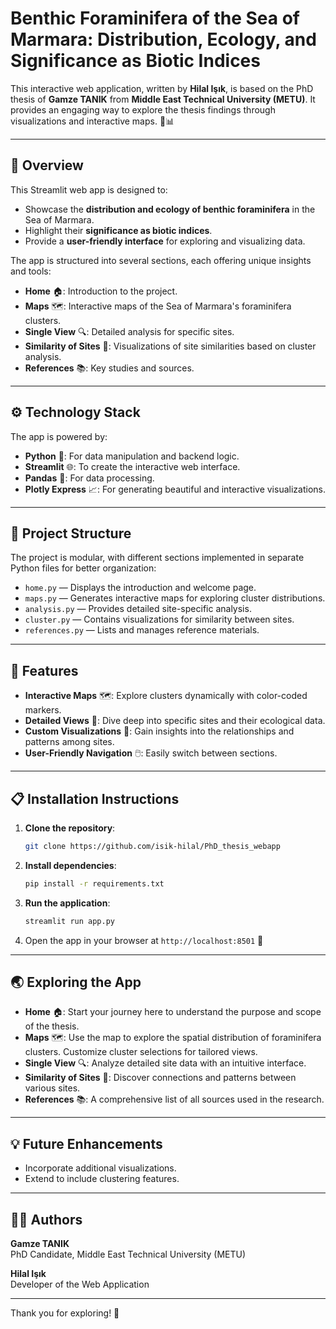 # Benthic Foraminifera of the Sea of Marmara: Distribution, Ecology, and Significance as Biotic Indices

This interactive web application, written by **Hilal Işık**, is based on the PhD thesis of **Gamze TANIK** from **Middle East Technical University (METU)**. It provides an engaging way to explore the thesis findings through visualizations and interactive maps. 🌊📊

---

## 🌟 **Overview**

This Streamlit web app is designed to:

- Showcase the **distribution and ecology of benthic foraminifera** in the Sea of Marmara.
- Highlight their **significance as biotic indices**.
- Provide a **user-friendly interface** for exploring and visualizing data.

The app is structured into several sections, each offering unique insights and tools:

- **Home** 🏠: Introduction to the project.
- **Maps** 🗺️: Interactive maps of the Sea of Marmara's foraminifera clusters.
- **Single View** 🔍: Detailed analysis for specific sites.
- **Similarity of Sites** 🤝: Visualizations of site similarities based on cluster analysis.
- **References** 📚: Key studies and sources.

---

## ⚙️ **Technology Stack**

The app is powered by:

- **Python** 🐍: For data manipulation and backend logic.
- **Streamlit** 🌐: To create the interactive web interface.
- **Pandas** 🐼: For data processing.
- **Plotly Express** 📈: For generating beautiful and interactive visualizations.

---

## 📂 **Project Structure**

The project is modular, with different sections implemented in separate Python files for better organization:

- `home.py` — Displays the introduction and welcome page.
- `maps.py` — Generates interactive maps for exploring cluster distributions.
- `analysis.py` — Provides detailed site-specific analysis.
- `cluster.py` — Contains visualizations for similarity between sites.
- `references.py` — Lists and manages reference materials.

---

## 🚀 **Features**

- **Interactive Maps** 🗺️: Explore clusters dynamically with color-coded markers.
- **Detailed Views** 🔬: Dive deep into specific sites and their ecological data.
- **Custom Visualizations** 🎨: Gain insights into the relationships and patterns among sites.
- **User-Friendly Navigation** 🖱️: Easily switch between sections.

---

## 📋 **Installation Instructions**

1. **Clone the repository**:

   ```bash
   git clone https://github.com/isik-hilal/PhD_thesis_webapp
   ```

2. **Install dependencies**:

   ```bash
   pip install -r requirements.txt
   ```

3. **Run the application**:

   ```bash
   streamlit run app.py
   ```

4. Open the app in your browser at `http://localhost:8501` 🎉

---

## 🌏 **Exploring the App**

- **Home** 🏠: Start your journey here to understand the purpose and scope of the thesis.
- **Maps** 🗺️: Use the map to explore the spatial distribution of foraminifera clusters. Customize cluster selections for tailored views.
- **Single View** 🔍: Analyze detailed site data with an intuitive interface.
- **Similarity of Sites** 🤝: Discover connections and patterns between various sites.
- **References** 📚: A comprehensive list of all sources used in the research.

---

## 💡 **Future Enhancements**

- Incorporate additional visualizations.
- Extend to include clustering features.

---

## 👩‍🎓 **Authors**

**Gamze TANIK**  
PhD Candidate, Middle East Technical University (METU)  

**Hilal Işık**  
Developer of the Web Application

---

Thank you for exploring! 🌟

